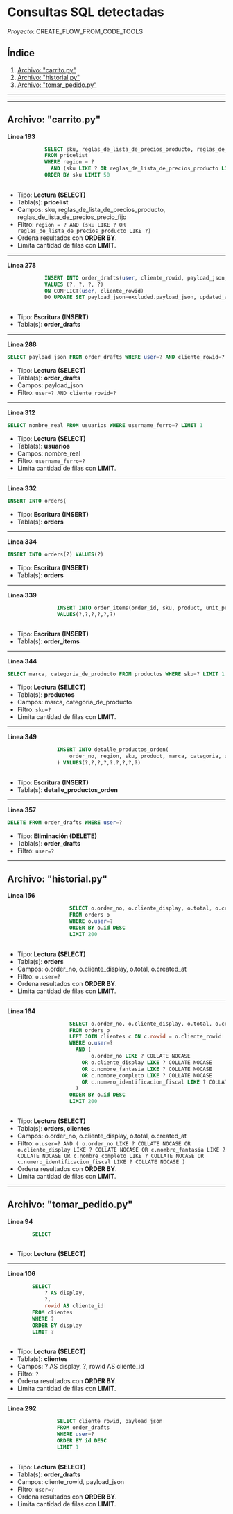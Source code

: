 # Consultas SQL detectadas

_Proyecto_: CREATE_FLOW_FROM_CODE_TOOLS

## Índice

1. [Archivo: "carrito.py"](#$carritopy)
2. [Archivo: "historial.py"](#$historialpy)
3. [Archivo: "tomar_pedido.py"](#$tomar_pedidopy)

---

------------------------------------------------------------------------
## Archivo: "carrito.py"
<a id="carritopy"></a>

**Línea 193**

```sql
            SELECT sku, reglas_de_lista_de_precios_producto, reglas_de_lista_de_precios_precio_fijo
            FROM pricelist
            WHERE region = ?
              AND (sku LIKE ? OR reglas_de_lista_de_precios_producto LIKE ?)
            ORDER BY sku LIMIT 50
        
```

- Tipo: **Lectura (SELECT)**
- Tabla(s): **pricelist**
- Campos: sku, reglas_de_lista_de_precios_producto, reglas_de_lista_de_precios_precio_fijo
- Filtro: `region = ? AND (sku LIKE ? OR reglas_de_lista_de_precios_producto LIKE ?)`
- Ordena resultados con **ORDER BY**.
- Limita cantidad de filas con **LIMIT**.

---

**Línea 278**

```sql
            INSERT INTO order_drafts(user, cliente_rowid, payload_json, updated_at)
            VALUES (?, ?, ?, ?)
            ON CONFLICT(user, cliente_rowid)
            DO UPDATE SET payload_json=excluded.payload_json, updated_at=excluded.updated_at
        
```

- Tipo: **Escritura (INSERT)**
- Tabla(s): **order_drafts**

---

**Línea 288**

```sql
SELECT payload_json FROM order_drafts WHERE user=? AND cliente_rowid=?
```

- Tipo: **Lectura (SELECT)**
- Tabla(s): **order_drafts**
- Campos: payload_json
- Filtro: `user=? AND cliente_rowid=?`

---

**Línea 312**

```sql
SELECT nombre_real FROM usuarios WHERE username_ferro=? LIMIT 1
```

- Tipo: **Lectura (SELECT)**
- Tabla(s): **usuarios**
- Campos: nombre_real
- Filtro: `username_ferro=?`
- Limita cantidad de filas con **LIMIT**.

---

**Línea 332**

```sql
INSERT INTO orders(
```

- Tipo: **Escritura (INSERT)**
- Tabla(s): **orders**

---

**Línea 334**

```sql
INSERT INTO orders(?) VALUES(?)
```

- Tipo: **Escritura (INSERT)**
- Tabla(s): **orders**

---

**Línea 339**

```sql
                INSERT INTO order_items(order_id, sku, product, unit_price, qty, total)
                VALUES(?,?,?,?,?,?)
            
```

- Tipo: **Escritura (INSERT)**
- Tabla(s): **order_items**

---

**Línea 344**

```sql
SELECT marca, categoria_de_producto FROM productos WHERE sku=? LIMIT 1
```

- Tipo: **Lectura (SELECT)**
- Tabla(s): **productos**
- Campos: marca, categoria_de_producto
- Filtro: `sku=?`
- Limita cantidad de filas con **LIMIT**.

---

**Línea 349**

```sql
                INSERT INTO detalle_productos_orden(
                    order_no, region, sku, product, marca, categoria, unit_price, qty, total
                ) VALUES(?,?,?,?,?,?,?,?,?)
            
```

- Tipo: **Escritura (INSERT)**
- Tabla(s): **detalle_productos_orden**

---

**Línea 357**

```sql
DELETE FROM order_drafts WHERE user=?
```

- Tipo: **Eliminación (DELETE)**
- Tabla(s): **order_drafts**
- Filtro: `user=?`

------------------------------------------------------------------------
## Archivo: "historial.py"
<a id="historialpy"></a>

**Línea 156**

```sql
                    SELECT o.order_no, o.cliente_display, o.total, o.created_at
                    FROM orders o
                    WHERE o.user=?
                    ORDER BY o.id DESC
                    LIMIT 200
                
```

- Tipo: **Lectura (SELECT)**
- Tabla(s): **orders**
- Campos: o.order_no, o.cliente_display, o.total, o.created_at
- Filtro: `o.user=?`
- Ordena resultados con **ORDER BY**.
- Limita cantidad de filas con **LIMIT**.

---

**Línea 164**

```sql
                    SELECT o.order_no, o.cliente_display, o.total, o.created_at
                    FROM orders o
                    LEFT JOIN clientes c ON c.rowid = o.cliente_rowid
                    WHERE o.user=?
                      AND (
                           o.order_no LIKE ? COLLATE NOCASE
                        OR o.cliente_display LIKE ? COLLATE NOCASE
                        OR c.nombre_fantasia LIKE ? COLLATE NOCASE
                        OR c.nombre_completo LIKE ? COLLATE NOCASE
                        OR c.numero_identificacion_fiscal LIKE ? COLLATE NOCASE
                      )
                    ORDER BY o.id DESC
                    LIMIT 200
                
```

- Tipo: **Lectura (SELECT)**
- Tabla(s): **orders, clientes**
- Campos: o.order_no, o.cliente_display, o.total, o.created_at
- Filtro: `o.user=? AND ( o.order_no LIKE ? COLLATE NOCASE OR o.cliente_display LIKE ? COLLATE NOCASE OR c.nombre_fantasia LIKE ? COLLATE NOCASE OR c.nombre_completo LIKE ? COLLATE NOCASE OR c.numero_identificacion_fiscal LIKE ? COLLATE NOCASE )`
- Ordena resultados con **ORDER BY**.
- Limita cantidad de filas con **LIMIT**.

------------------------------------------------------------------------
## Archivo: "tomar_pedido.py"
<a id="tomar_pedidopy"></a>

**Línea 94**

```sql
        SELECT
            
```

- Tipo: **Lectura (SELECT)**

---

**Línea 106**

```sql
        SELECT
            ? AS display,
            ?,
            rowid AS cliente_id
        FROM clientes
        WHERE ?
        ORDER BY display
        LIMIT ?
        
```

- Tipo: **Lectura (SELECT)**
- Tabla(s): **clientes**
- Campos: ? AS display, ?, rowid AS cliente_id
- Filtro: `?`
- Ordena resultados con **ORDER BY**.
- Limita cantidad de filas con **LIMIT**.

---

**Línea 292**

```sql
                SELECT cliente_rowid, payload_json
                FROM order_drafts
                WHERE user=?
                ORDER BY id DESC
                LIMIT 1
            
```

- Tipo: **Lectura (SELECT)**
- Tabla(s): **order_drafts**
- Campos: cliente_rowid, payload_json
- Filtro: `user=?`
- Ordena resultados con **ORDER BY**.
- Limita cantidad de filas con **LIMIT**.
